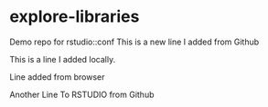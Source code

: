 # explore-libraries
Demo repo for rstudio::conf
This is a new line I added from Github

This is a line I added locally.

Line added from browser

Another Line
To RSTUDIO from Github
